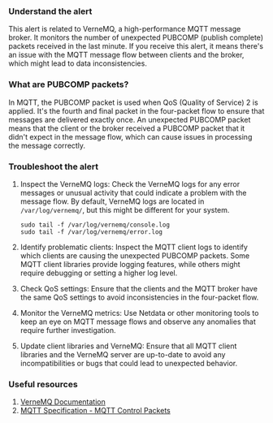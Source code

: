 ### Understand the alert

This alert is related to VerneMQ, a high-performance MQTT message broker. It monitors the number of unexpected PUBCOMP (publish complete) packets received in the last minute. If you receive this alert, it means there's an issue with the MQTT message flow between clients and the broker, which might lead to data inconsistencies.

### What are PUBCOMP packets?

In MQTT, the PUBCOMP packet is used when QoS (Quality of Service) 2 is applied. It's the fourth and final packet in the four-packet flow to ensure that messages are delivered exactly once. An unexpected PUBCOMP packet means that the client or the broker received a PUBCOMP packet that it didn't expect in the message flow, which can cause issues in processing the message correctly.

### Troubleshoot the alert

1. Inspect the VerneMQ logs: Check the VerneMQ logs for any error messages or unusual activity that could indicate a problem with the message flow. By default, VerneMQ logs are located in `/var/log/vernemq/`, but this might be different for your system.
   
   ```
   sudo tail -f /var/log/vernemq/console.log
   sudo tail -f /var/log/vernemq/error.log
   ```

2. Identify problematic clients: Inspect the MQTT client logs to identify which clients are causing the unexpected PUBCOMP packets. Some MQTT client libraries provide logging features, while others might require debugging or setting a higher log level.

3. Check QoS settings: Ensure that the clients and the MQTT broker have the same QoS settings to avoid inconsistencies in the four-packet flow.

4. Monitor the VerneMQ metrics: Use Netdata or other monitoring tools to keep an eye on MQTT message flows and observe any anomalies that require further investigation.

5. Update client libraries and VerneMQ: Ensure that all MQTT client libraries and the VerneMQ server are up-to-date to avoid any incompatibilities or bugs that could lead to unexpected behavior.

### Useful resources

1. [VerneMQ Documentation](https://vernemq.com/documentation/)
2. [MQTT Specification - MQTT Control Packets](https://docs.oasis-open.org/mqtt/mqtt/v5.0/os/mqtt-v5.0-os.html#_Toc3901046)
